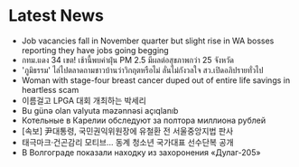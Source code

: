 # Latest News
-  Job vacancies fall in November quarter but slight rise in WA bosses reporting they have jobs going begging
-  กทม.แดง 34 เขต! เช้านี้พบค่าฝุ่น PM 2.5 มีผลต่อสุขภาพกว่า 25 จังหวัด
-  'ภูมิธรรม' ไล่ไปตลาดถามชาวบ้านว่าวิกฤตหรือไม่ ลั่นไม่กังวลใจ สว.เปิดอภิปรายทั่วไป
-  Woman with stage-four breast cancer duped out of entire life savings in heartless scam
-  이름걸고 LPGA 대회 개최하는 박세리
-  Bu günə olan valyuta məzənnəsi açıqlanıb
-  Котельные в Карелии обследуют за полтора миллиона рублей
-  [속보] 尹대통령, 국민권익위원장에 유철환 전 서울중앙지법 판사
-  태극마크·건곤감리 모티브… 동계 청소년 국가대표 선수단복 공개
-  В Волгограде показали находку из захоронения «Дулаг-205»
